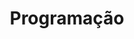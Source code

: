 ---
title: "Programação"
description: "Conteúdos que você pode esperar ver nessa edição da SEP!"
draft: false
bg_image: "images/company/conteudo.png"
---
